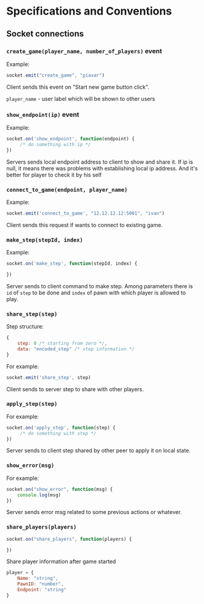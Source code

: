 # Specifications and Conventions

## Socket connections

### `create_game(player_name, number_of_players)` event

Example:

```js
socket.emit("create_game", "piaxar")
```

Client sends this event on "Start new game button click".

`player_name` - user label which will be shown to other users

### `show_endpoint(ip)` event

Example:

```js
socket.on('show_endpoint', function(endpoint) {
     /* do something with ip */
})
```

Servers sends local endpoint address to client to show and share it. 
If ip is null, it means there was problems with establishing local ip address. And it's better for player to check it by his self

### `connect_to_game(endpoint, player_name)`

Example:

```js
socket.emit('connect_to_game', "12.12.12.12:5001", "ivan")
```

Client sends this request if wants to connect to existing game.

### `make_step(stepId, index)`

Example:

```js
socket.on('make_step', function(stepId, index) {

})
```

Server sends to client command to make step. Among parameters there is `id` of `step` to be done and  `index` of pawn with which player is allowed to play.


### `share_step(step)`

Step structure:

```js
{
    step: 0 /* starting from zero */,
    data: "encoded_step" /* step information */
}
```

For example:

```js
socket.emit('share_step', step)
```

Client sends to server step to share with other players.


### `apply_step(step)`

For example:

```js
socket.on('apply_step', function(step) {
     /* do something with step */
})
```

Server sends to client step shared by other peer to apply it on local state.


### `show_error(msg)`

For example:

```js
socket.on("show_error", function(msg) {
    console.log(msg)
})
```

Server sends error msg related to some previous actions or whatever.


### `share_players(players)`

```js
socket.on("share_players", function(players) {

})

```

Share player information after game started
```js
player = {
    Name: "string",
    PawnID: "number",
    Endpoint: "string"
}

```